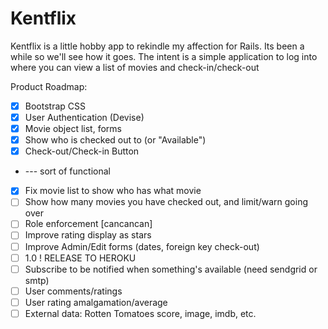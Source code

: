 # Kentflix

Kentflix is a little hobby app to rekindle my affection for Rails.  Its been a while so we'll see how it goes.
The intent is a simple application to log into where you can view a list of movies and check-in/check-out

Product Roadmap:

- [x] Bootstrap CSS
- [x] User Authentication (Devise)
- [x] Movie object list, forms
- [X] Show who is checked out to (or "Available")
- [X] Check-out/Check-in Button
- --- sort of functional
- [X] Fix movie list to show who has what movie
- [ ] Show how many movies you have checked out, and limit/warn going over
- [ ] Role enforcement [cancancan]
- [ ] Improve rating display as stars
- [ ] Improve Admin/Edit forms (dates, foreign key check-out)
- [ ] 1.0 ! RELEASE TO HEROKU
- [ ] Subscribe to be notified when something's available (need sendgrid or smtp)
- [ ] User comments/ratings
- [ ] User rating amalgamation/average 
- [ ] External data: Rotten Tomatoes score, image, imdb, etc.
